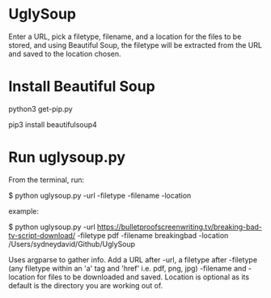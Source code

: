# UglySoup

Enter a URL, pick a filetype, filename, and a location for the files to be stored, and using Beautiful Soup, the filetype will be extracted from the URL and saved to the location chosen. 

# Install Beautiful Soup

python3 get-pip.py

pip3 install beautifulsoup4

# Run uglysoup.py

From the terminal, run:

$ python uglysoup.py -url -filetype -filename -location 

example:

$ python uglysoup.py -url https://bulletproofscreenwriting.tv/breaking-bad-tv-script-download/ -filetype pdf -filename breakingbad -location 
/Users/sydneydavid/Github/UglySoup

Uses argparse to gather info. Add a URL after -url, a filetype after -filetype (any filetype within an 'a' tag and 'href' i.e. pdf, png, jpg) -filename and -location for files to be downloaded and saved. Location is optional as its default is the directory you are working out of. 

